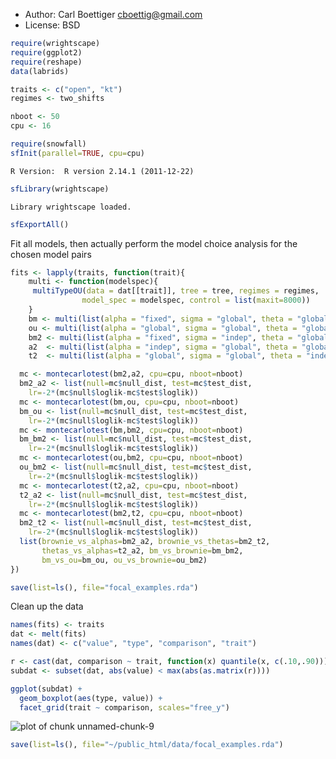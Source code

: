 * Author: Carl Boettiger <cboettig@gmail.com>
* License: BSD 




```r
require(wrightscape)
require(ggplot2)
require(reshape)
data(labrids)
```






```r
traits <- c("open", "kt")
regimes <- two_shifts 
```







```r
nboot <- 50
cpu <- 16
```







```r
require(snowfall)
sfInit(parallel=TRUE, cpu=cpu)
```



```
R Version:  R version 2.14.1 (2011-12-22) 

```



```r
sfLibrary(wrightscape)
```



```
Library wrightscape loaded.
```



```r
sfExportAll()
```





Fit all models, then actually perform the model choice analysis for the chosen model pairs



```r
fits <- lapply(traits, function(trait){
	multi <- function(modelspec){ 
	 multiTypeOU(data = dat[[trait]], tree = tree, regimes = regimes, 
			    model_spec = modelspec, control = list(maxit=8000))
	}
	bm <- multi(list(alpha = "fixed", sigma = "global", theta = "global")) 
	ou <- multi(list(alpha = "global", sigma = "global", theta = "global")) 
	bm2 <- multi(list(alpha = "fixed", sigma = "indep", theta = "global")) 
	a2  <- multi(list(alpha = "indep", sigma = "global", theta = "global")) 
	t2  <- multi(list(alpha = "global", sigma = "global", theta = "indep"))

  mc <- montecarlotest(bm2,a2, cpu=cpu, nboot=nboot)
  bm2_a2 <- list(null=mc$null_dist, test=mc$test_dist, 
    lr=-2*(mc$null$loglik-mc$test$loglik))
  mc <- montecarlotest(bm,ou, cpu=cpu, nboot=nboot)
  bm_ou <- list(null=mc$null_dist, test=mc$test_dist, 
    lr=-2*(mc$null$loglik-mc$test$loglik))
  mc <- montecarlotest(bm,bm2, cpu=cpu, nboot=nboot)
  bm_bm2 <- list(null=mc$null_dist, test=mc$test_dist, 
    lr=-2*(mc$null$loglik-mc$test$loglik))
  mc <- montecarlotest(ou,bm2, cpu=cpu, nboot=nboot)
  ou_bm2 <- list(null=mc$null_dist, test=mc$test_dist,
    lr=-2*(mc$null$loglik-mc$test$loglik))
  mc <- montecarlotest(t2,a2, cpu=cpu, nboot=nboot)
  t2_a2 <- list(null=mc$null_dist, test=mc$test_dist, 
    lr=-2*(mc$null$loglik-mc$test$loglik))
  mc <- montecarlotest(bm2,t2, cpu=cpu, nboot=nboot)
  bm2_t2 <- list(null=mc$null_dist, test=mc$test_dist,
    lr=-2*(mc$null$loglik-mc$test$loglik))
  list(brownie_vs_alphas=bm2_a2, brownie_vs_thetas=bm2_t2,
       thetas_vs_alphas=t2_a2, bm_vs_brownie=bm_bm2,  
       bm_vs_ou=bm_ou, ou_vs_brownie=ou_bm2)
})
```







```r
save(list=ls(), file="focal_examples.rda")
```




Clean up the data



```r
names(fits) <- traits
dat <- melt(fits)
names(dat) <- c("value", "type", "comparison", "trait")
```







```r
r <- cast(dat, comparison ~ trait, function(x) quantile(x, c(.10,.90)))
subdat <- subset(dat, abs(value) < max(abs(as.matrix(r))))
```






```r
ggplot(subdat) + 
  geom_boxplot(aes(type, value)) +
  facet_grid(trait ~ comparison, scales="free_y") 
```

![plot of chunk unnamed-chunk-9](http://farm8.staticflickr.com/7095/7066176003_574f96cacd_o.png) 




```r
save(list=ls(), file="~/public_html/data/focal_examples.rda")
```




